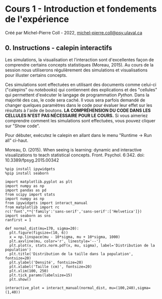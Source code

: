 # Cours 1 - Introduction et fondements de l'expérience
Créé par Michel-Pierre Coll - 2022, michel-pierre.coll@psy.ulaval.ca


## 0. Instructions - calepin interactifs

Les simulations, la visualisation et l'interaction sont d'excellentes façon de comprendre certains concepts statistiques (Moreau, 2015). Au cours de la session nous utiliserons régulièrement des simulations et visualisations pour illuster certains concepts. 

Ces simulations sont effectuées en utilisant des documents comme celui-ci ("calepins" ou *notebooks*) qui contiennent des explications et des "cellules" qui permettent d'exécuter le langage de programmation *Python*. Dans la majorité des cas, le code sera caché. Il vous sera parfois demandé de changer quelques paramètres dans le code pour évaluer leur effet sur les résultats à l'aide de boutons. **LA COMPRÉHENSION DU CODE DANS LES CELLULES N'EST PAS NÉCESSAIRE POUR LE COURS.** Si vous aimeriez comprendre comment les simulations sont effectuées, vous pouvez cliquer sur "Show code".


Pour débuter, exécutez le calepin en allant dans le menu "Runtime -> Run all" ci-haut.

Moreau, D. (2015). When seeing is learning: dynamic and interactive visualizations to teach statistical concepts. Front. Psychol. 6:342. doi: 10.3389/fpsyg.2015.00342


```{code-cell} ipython3
%pip install ipywidgets
%pip install seaborn

import matplotlib.pyplot as plt
import numpy as np
import pandas as pd
from scipy import stats
import numpy as np
from ipywidgets import interact_manual
from matplotlib import rc
rc('font',**{'family':'sans-serif','sans-serif':['Helvetica']})
import seaborn as sns
ranfirst = 1

def normal_dist(mu=170, sigma=20):
  plt.figure(figsize=(10, 6))
  x = np.linspace(mu - 10*sigma, mu + 10*sigma, 1000)
  plt.axvline(mu, color='r', linestyle='--')
  plt.plot(x, stats.norm.pdf(x, mu, sigma), label='Distribution de la population')
  plt.title('Distribution de la taille dans la population', fontsize=20)
  plt.ylabel('Densité', fontsize=20)
  plt.xlabel('Taille (cm)', fontsize=20)
  plt.xlim(100, 250)
  plt.tick_params(labelsize=15)
  plt.show()

interactive_plot = interact_manual(normal_dist, mu=(100,240),sigma=(1,40))

```
